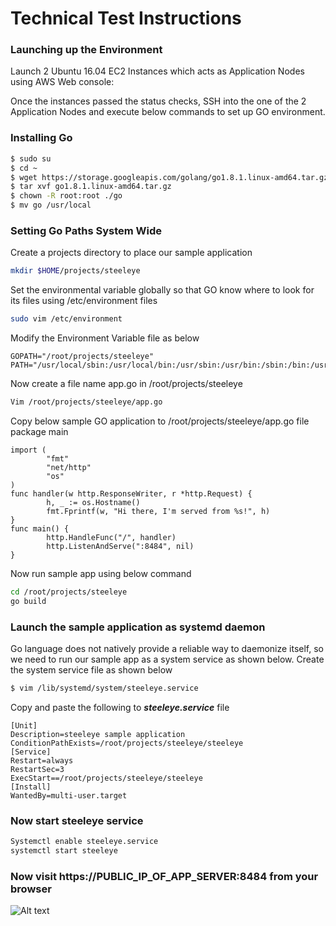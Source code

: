 # Technical Test Instructions


### Launching up the Environment 
Launch 2 Ubuntu 16.04 EC2 Instances which acts as Application Nodes using AWS Web console:

Once the instances passed the status checks, SSH into the one of the 2 Application Nodes and execute below commands to set up GO environment.

### Installing Go

``` sh
$ sudo su
$ cd ~
$ wget https://storage.googleapis.com/golang/go1.8.1.linux-amd64.tar.gz
$ tar xvf go1.8.1.linux-amd64.tar.gz
$ chown -R root:root ./go
$ mv go /usr/local
```

### Setting Go Paths System Wide
Create a projects directory to place our sample application
```sh
mkdir $HOME/projects/steeleye
```

Set the environmental variable globally so that GO know where to look for its files using /etc/environment files


``` sh
sudo vim /etc/environment
```

Modify the Environment Variable file as below

```
GOPATH="/root/projects/steeleye"
PATH="/usr/local/sbin:/usr/local/bin:/usr/sbin:/usr/bin:/sbin:/bin:/usr/games:/usr/local/games:/usr/local/go/bin:$GOPATH/bin"
```
  

Now create a file name app.go in /root/projects/steeleye
``` sh
Vim /root/projects/steeleye/app.go
```

Copy below sample GO application to /root/projects/steeleye/app.go file
package main
```
import (
        "fmt"
        "net/http"
        "os"
)
func handler(w http.ResponseWriter, r *http.Request) {
        h, _ := os.Hostname()
        fmt.Fprintf(w, "Hi there, I'm served from %s!", h)
}
func main() {
        http.HandleFunc("/", handler)
        http.ListenAndServe(":8484", nil)
}
```

Now run sample app using below command
```sh 
cd /root/projects/steeleye
go build
```
### Launch the sample application as systemd daemon

Go language does not natively provide a reliable way to daemonize itself, so we need to run our sample app as a system service as shown below.
Create the system service file as shown below
``` sh
$ vim /lib/systemd/system/steeleye.service
```

Copy and paste the following to ***steeleye.service*** file 

```
[Unit]
Description=steeleye sample application
ConditionPathExists=/root/projects/steeleye/steeleye
[Service]
Restart=always
RestartSec=3
ExecStart==/root/projects/steeleye/steeleye
[Install]
WantedBy=multi-user.target
```

### Now start steeleye service ###
``` sh
Systemctl enable steeleye.service
systemctl start steeleye
```
### Now visit https://PUBLIC_IP_OF_APP_SERVER:8484 from your browser ###

![Alt text](https://raw.githubusercontent.com/iamsoman/steel-eye/master/app-server-output.PNG )





 


 

